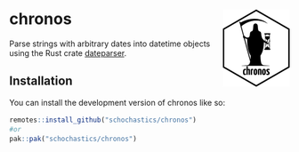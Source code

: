 
<!-- README.md is generated from README.Rmd. Please edit that file -->

# chronos <img src="man/figures/logo.png" align="right" height="139" alt="" />

<!-- badges: start -->
<!-- badges: end -->

Parse strings with arbitrary dates into datetime objects using the Rust
crate [dateparser](https://crates.io/crates/dateparser).

## Installation

You can install the development version of chronos like so:

``` r
remotes::install_github("schochastics/chronos")
#or
pak::pak("schochastics/chronos")
```
